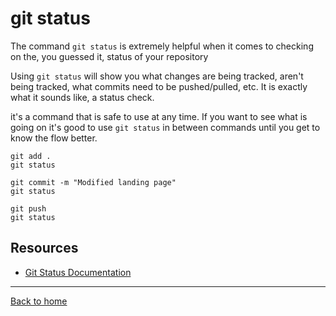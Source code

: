 # git status 

The command `git status` is extremely helpful when it comes to checking on the, you guessed it, status of your repository 

Using `git status` will show you what changes are being tracked, aren't being tracked, what commits need to be pushed/pulled, etc. It is exactly what it sounds like, a status check. 

it's a command that is safe to use at any time. If you want to see what is going on it's good to use `git status` in between commands until you get to know the flow better. 

```
git add . 
git status

git commit -m "Modified landing page"
git status

git push
git status
```

## Resources 

- [Git Status Documentation](https://git-scm.com/docs/git-status)

---

[Back to home](../README.md)